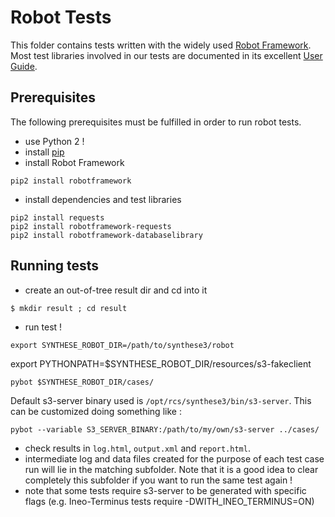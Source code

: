 # Robot Tests

This folder contains tests written with the widely used [Robot Framework](http://robotframework.org/).  
Most test libraries involved in our tests are documented in its excellent [User Guide](http://robotframework.org/robotframework/#user-guide).

## Prerequisites

The following prerequisites must be fulfilled in order to run robot tests.
* use Python 2 !
* install [pip](https://pip.pypa.io/en/latest/installing.html)
* install Robot Framework
```
pip2 install robotframework
```
* install dependencies and test libraries
```
pip2 install requests
pip2 install robotframework-requests
pip2 install robotframework-databaselibrary
```

## Running tests
* create an out-of-tree result dir and cd into it
```
$ mkdir result ; cd result
``` 
* run test !
```
export SYNTHESE_ROBOT_DIR=/path/to/synthese3/robot
```
export PYTHONPATH=$SYNTHESE_ROBOT_DIR/resources/s3-fakeclient
```
pybot $SYNTHESE_ROBOT_DIR/cases/
``` 
Default s3-server binary used is ``/opt/rcs/synthese3/bin/s3-server``. This can be customized doing something like :
```
pybot --variable S3_SERVER_BINARY:/path/to/my/own/s3-server ../cases/
```
* check results in ``log.html``, ``output.xml`` and  ``report.html``.
* intermediate log and data files created for the purpose of each test case run will lie in the matching subfolder. Note that it is a good idea to clear completely this subfolder if you want to run the same test again !
* note that some tests require s3-server to be generated with specific flags (e.g. Ineo-Terminus tests require -DWITH_INEO_TERMINUS=ON)
